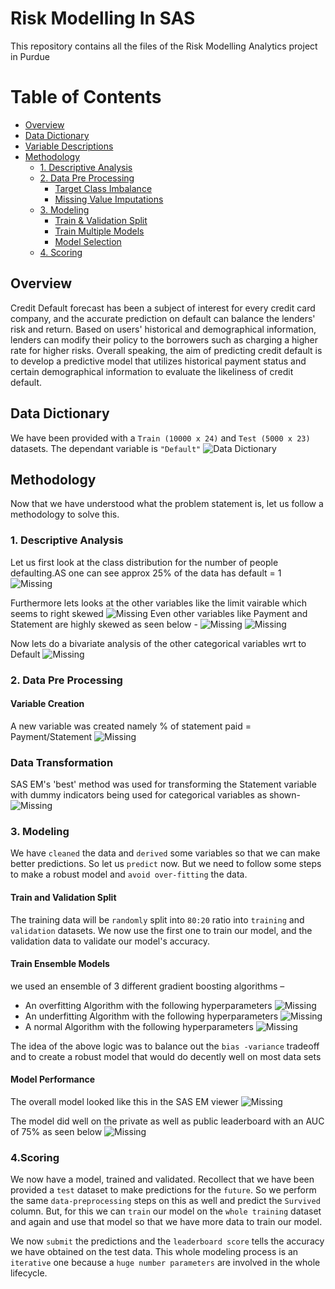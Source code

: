# Risk Modelling In SAS

This repository contains all the files of the Risk Modelling Analytics project in Purdue


# Table of Contents
- [Overview](#overview)
- [Data Dictionary](#data-dictionary)
- [Variable Descriptions](#variable-descriptions)
- [Methodology](#methodology)
  - [1. Descriptive Analysis](#1-descriptive-analysis)
  - [2. Data Pre Processing](#2-data-pre-processing)
    - [Target Class Imbalance](#target-class-imbalance)
    - [Missing Value Imputations](#missing-value-imputations-(mvi))
  - [3. Modeling](#3-modeling)
    - [Train & Validation Split](#train-and-validation-split)
    - [Train Multiple Models](#train-multiple-models)
    - [Model Selection](#model-selection)
  - [4. Scoring](#4scoring)
  
## Overview
Credit Default forecast has been a subject of interest for every credit card company, and the accurate prediction on default can balance the lenders' risk and return. Based on users' historical and demographical information, lenders can modify their policy to the borrowers such as charging a higher rate for higher risks. Overall speaking, the aim of predicting credit default is to develop a predictive model that utilizes historical payment status and certain demographical information to evaluate the likeliness of credit default.

## Data Dictionary
We have been provided with a ```Train (10000 x 24)```  and ```Test (5000 x 23)``` datasets. The dependant variable is `````"Default"`````
![Data Dictionary](Images/Data_Dictionary.PNG)
  

## Methodology
Now that we have understood what the problem statement is, let us follow a methodology to solve this. 

### 1. Descriptive Analysis
Let us first look at the class distribution for the number of people defaulting.AS one can see approx 25% of the data has default = 1 
![Missing](Images/Default_dist.PNG)

Furthermore lets looks at the other variables like the limit vairable which seems to right skewed
![Missing](Images/Limit_countplot.PNG)
Even other variables like Payment and Statement are highly skewed as seen below - 
![Missing](Images/Statement.PNG)
![Missing](Images/Payment.PNG)

Now lets do a  bivariate analysis of the other categorical variables wrt to Default
![Missing](Images/BiVariate_categorical.PNG)


### 2. Data Pre Processing

#### Variable Creation
A new variable was created namely % of statement paid = Payment/Statement
![Missing](Images/Transformation.PNG)
### Data Transformation 
SAS EM's 'best' method was used for transforming the Statement variable with dummy indicators being used for categorical variables as shown-
![Missing](Images/Real_trans.PNG)
### 3. Modeling
We have `cleaned` the data and `derived` some variables so that we can make better predictions. So let us `predict` now. But we need to follow some steps to make a robust model and `avoid over-fitting` the data.

#### Train and Validation Split
The training data will be `randomly` split into `80:20` ratio into `training` and `validation` datasets. We now use the first one to train our model, and the validation data to validate our model's accuracy.
#### Train Ensemble Models
we used an ensemble of 3 different gradient boosting algorithms –
- An overfitting Algorithm with the following hyperparameters
![Missing](Images/Overfitting_model.PNG)
-	An underfitting Algorithm with the following hyperparameters
![Missing](Images/Underfitting_model.PNG)
-	A normal Algorithm with the following hyperparameters
![Missing](Images/Normal_fit.PNG)

The idea of the above logic was to balance out the `bias -variance` tradeoff and to create a robust model that would do decently well on most data sets
#### Model Performance
The overall model looked like this in the SAS EM viewer
![Missing](Images/Overall_model.png)

The model did well on the private as well as public leaderboard with an AUC of 75% as seen below
![Missing](Images/Scoring.PNG)
### 4.Scoring
We now have a model, trained and validated. Recollect that we have been provided a `test` dataset to make predictions for the `future`. So we perform the same `data-preprocessing` steps on this as well and predict the `Survived` column. But, for this we can `train` our model on the `whole training` dataset and again and use that model so that we have more data to train our model.

We now `submit` the predictions and the `leaderboard score` tells the accuracy we have obtained on the test data. This whole modeling process is an `iterative` one because a `huge number parameters` are involved in the whole lifecycle.





